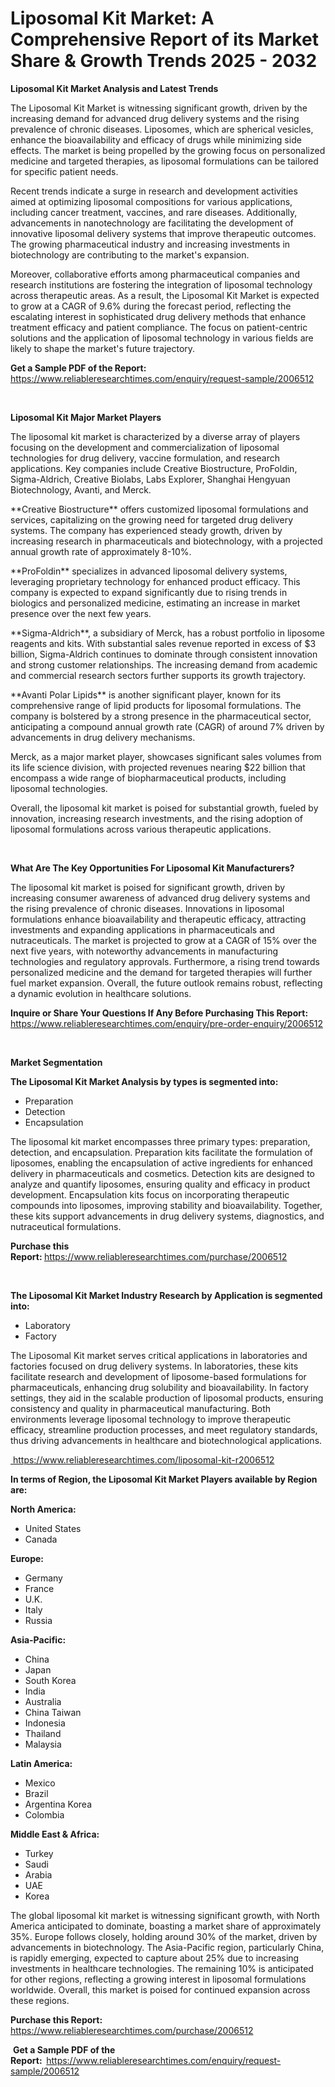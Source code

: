 <p><h1>Liposomal Kit Market: A Comprehensive Report of its Market Share & Growth Trends 2025 - 2032</h1></p><p><strong>Liposomal Kit Market Analysis and Latest Trends</strong></p>
<p><p>The Liposomal Kit Market is witnessing significant growth, driven by the increasing demand for advanced drug delivery systems and the rising prevalence of chronic diseases. Liposomes, which are spherical vesicles, enhance the bioavailability and efficacy of drugs while minimizing side effects. The market is being propelled by the growing focus on personalized medicine and targeted therapies, as liposomal formulations can be tailored for specific patient needs.</p><p>Recent trends indicate a surge in research and development activities aimed at optimizing liposomal compositions for various applications, including cancer treatment, vaccines, and rare diseases. Additionally, advancements in nanotechnology are facilitating the development of innovative liposomal delivery systems that improve therapeutic outcomes. The growing pharmaceutical industry and increasing investments in biotechnology are contributing to the market's expansion.</p><p>Moreover, collaborative efforts among pharmaceutical companies and research institutions are fostering the integration of liposomal technology across therapeutic areas. As a result, the Liposomal Kit Market is expected to grow at a CAGR of 9.6% during the forecast period, reflecting the escalating interest in sophisticated drug delivery methods that enhance treatment efficacy and patient compliance. The focus on patient-centric solutions and the application of liposomal technology in various fields are likely to shape the market's future trajectory.</p></p>
<p><strong>Get a Sample PDF of the Report:&nbsp;</strong> <a href="https://www.reliableresearchtimes.com/enquiry/request-sample/2006512?utm_campaign=3027&utm_medium=2&utm_source=Github&utm_content=ia&utm_term=16042025&utm_id=liposomal-kit">https://www.reliableresearchtimes.com/enquiry/request-sample/2006512</a></p>
<p>&nbsp;</p>
<p><strong>Liposomal Kit Major Market Players</strong></p>
<p><p>The liposomal kit market is characterized by a diverse array of players focusing on the development and commercialization of liposomal technologies for drug delivery, vaccine formulation, and research applications. Key companies include Creative Biostructure, ProFoldin, Sigma-Aldrich, Creative Biolabs, Labs Explorer, Shanghai Hengyuan Biotechnology, Avanti, and Merck.</p><p>**Creative Biostructure** offers customized liposomal formulations and services, capitalizing on the growing need for targeted drug delivery systems. The company has experienced steady growth, driven by increasing research in pharmaceuticals and biotechnology, with a projected annual growth rate of approximately 8-10%.</p><p>**ProFoldin** specializes in advanced liposomal delivery systems, leveraging proprietary technology for enhanced product efficacy. This company is expected to expand significantly due to rising trends in biologics and personalized medicine, estimating an increase in market presence over the next few years.</p><p>**Sigma-Aldrich**, a subsidiary of Merck, has a robust portfolio in liposome reagents and kits. With substantial sales revenue reported in excess of $3 billion, Sigma-Aldrich continues to dominate through consistent innovation and strong customer relationships. The increasing demand from academic and commercial research sectors further supports its growth trajectory.</p><p>**Avanti Polar Lipids** is another significant player, known for its comprehensive range of lipid products for liposomal formulations. The company is bolstered by a strong presence in the pharmaceutical sector, anticipating a compound annual growth rate (CAGR) of around 7% driven by advancements in drug delivery mechanisms.</p><p>Merck, as a major market player, showcases significant sales volumes from its life science division, with projected revenues nearing $22 billion that encompass a wide range of biopharmaceutical products, including liposomal technologies.</p><p>Overall, the liposomal kit market is poised for substantial growth, fueled by innovation, increasing research investments, and the rising adoption of liposomal formulations across various therapeutic applications.</p></p>
<p>&nbsp;</p>
<p><strong>What Are The Key Opportunities For Liposomal Kit Manufacturers?</strong></p>
<p><p>The liposomal kit market is poised for significant growth, driven by increasing consumer awareness of advanced drug delivery systems and the rising prevalence of chronic diseases. Innovations in liposomal formulations enhance bioavailability and therapeutic efficacy, attracting investments and expanding applications in pharmaceuticals and nutraceuticals. The market is projected to grow at a CAGR of 15% over the next five years, with noteworthy advancements in manufacturing technologies and regulatory approvals. Furthermore, a rising trend towards personalized medicine and the demand for targeted therapies will further fuel market expansion. Overall, the future outlook remains robust, reflecting a dynamic evolution in healthcare solutions.</p></p>
<p><strong>Inquire or Share Your Questions If Any Before Purchasing This Report:</strong> <a href="https://www.reliableresearchtimes.com/enquiry/pre-order-enquiry/2006512?utm_campaign=3027&utm_medium=2&utm_source=Github&utm_content=ia&utm_term=16042025&utm_id=liposomal-kit">https://www.reliableresearchtimes.com/enquiry/pre-order-enquiry/2006512</a></p>
<p>&nbsp;</p>
<p><strong>Market Segmentation</strong></p>
<p><strong>The Liposomal Kit Market Analysis by types is segmented into:</strong></p>
<p><ul><li>Preparation</li><li>Detection</li><li>Encapsulation</li></ul></p>
<p><p>The liposomal kit market encompasses three primary types: preparation, detection, and encapsulation. Preparation kits facilitate the formulation of liposomes, enabling the encapsulation of active ingredients for enhanced delivery in pharmaceuticals and cosmetics. Detection kits are designed to analyze and quantify liposomes, ensuring quality and efficacy in product development. Encapsulation kits focus on incorporating therapeutic compounds into liposomes, improving stability and bioavailability. Together, these kits support advancements in drug delivery systems, diagnostics, and nutraceutical formulations.</p></p>
<p><strong>Purchase this Report:&nbsp;</strong><a href="https://www.reliableresearchtimes.com/purchase/2006512?utm_campaign=3027&utm_medium=2&utm_source=Github&utm_content=ia&utm_term=16042025&utm_id=liposomal-kit">https://www.reliableresearchtimes.com/purchase/2006512</a></p>
<p>&nbsp;</p>
<p><strong>The Liposomal Kit Market Industry Research by Application is segmented into:</strong></p>
<p><ul><li>Laboratory</li><li>Factory</li></ul></p>
<p><p>The Liposomal Kit market serves critical applications in laboratories and factories focused on drug delivery systems. In laboratories, these kits facilitate research and development of liposome-based formulations for pharmaceuticals, enhancing drug solubility and bioavailability. In factory settings, they aid in the scalable production of liposomal products, ensuring consistency and quality in pharmaceutical manufacturing. Both environments leverage liposomal technology to improve therapeutic efficacy, streamline production processes, and meet regulatory standards, thus driving advancements in healthcare and biotechnological applications.</p></p>
<p><a href="https://www.reliableresearchtimes.com/liposomal-kit-r2006512?utm_campaign=3027&utm_medium=2&utm_source=Github&utm_content=ia&utm_term=16042025&utm_id=liposomal-kit">&nbsp;https://www.reliableresearchtimes.com/liposomal-kit-r2006512</a></p>
<p><strong>In terms of Region, the Liposomal Kit Market Players available by Region are:</strong></p>
<p>
    <p> <strong> North America: </strong>
        <ul>
            <li>United States</li>
            <li>Canada</li>
        </ul>
        </p> 
    <p> <strong> Europe: </strong>
        <ul>
            <li>Germany</li>
            <li>France</li>
            <li>U.K.</li>
            <li>Italy</li>
            <li>Russia</li>
        </ul>
        </p> 
    <p> <strong> Asia-Pacific: </strong>
        <ul>
            <li>China</li>
            <li>Japan</li>
            <li>South Korea</li>
            <li>India</li>
            <li>Australia</li>
            <li>China Taiwan</li>
            <li>Indonesia</li>
            <li>Thailand</li>
            <li>Malaysia</li>
        </ul>
        </p> 
    <p> <strong> Latin America: </strong>
        <ul>
            <li>Mexico</li>
            <li>Brazil</li>
            <li>Argentina Korea</li>
            <li>Colombia</li>
        </ul>
        </p> 
    <p> <strong> Middle East & Africa: </strong>
        <ul>
            <li>Turkey</li>
            <li>Saudi</li>
            <li>Arabia</li>
            <li>UAE</li>
            <li>Korea</li>
        </ul>
    </p>
    </p>
<p><p>The global liposomal kit market is witnessing significant growth, with North America anticipated to dominate, boasting a market share of approximately 35%. Europe follows closely, holding around 30% of the market, driven by advancements in biotechnology. The Asia-Pacific region, particularly China, is rapidly emerging, expected to capture about 25% due to increasing investments in healthcare technologies. The remaining 10% is anticipated for other regions, reflecting a growing interest in liposomal formulations worldwide. Overall, this market is poised for continued expansion across these regions.</p></p>
<p><strong>Purchase this Report: </strong><a href="https://www.reliableresearchtimes.com/purchase/2006512?utm_campaign=3027&utm_medium=2&utm_source=Github&utm_content=ia&utm_term=16042025&utm_id=liposomal-kit">https://www.reliableresearchtimes.com/purchase/2006512</a></p>
<p>&nbsp;<strong>Get a Sample PDF of the Report:&nbsp;&nbsp;</strong><a href="https://www.reliableresearchtimes.com/enquiry/request-sample/2006512?utm_campaign=3027&utm_medium=2&utm_source=Github&utm_content=ia&utm_term=16042025&utm_id=liposomal-kit">https://www.reliableresearchtimes.com/enquiry/request-sample/2006512</a></p>
<p><strong></strong></p>
<p><p></p><p></p><p></p></p>